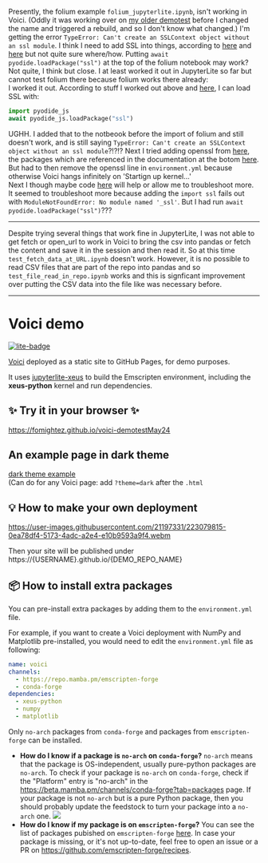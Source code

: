 Presently, the folium example `folium_jupyterlite.ipynb`, isn't working in Voici. (Oddly it was working over on [my older demotest](https://github.com/fomightez/voici-demotestBASEDonOLDrepo) before I changed the name and triggered a rebuild, and so I don't know what changed.) I'm getting the error `TypeError: Can't create an SSLContext object without an ssl module`. I think I need to add SSL into things, according to [here](https://github.com/pyodide/pyodide/issues/529#issuecomment-1542971001) and [here](https://pyodide.org/en/stable/usage/wasm-constraints.html#optional-modules) but not quite sure where/how.  Putting `await pyodide.loadPackage("ssl")` at the top of the folium notebook may work? Not quite, I think but close. I at least worked it out in JupyterLite so far but cannot test folium there because folium works there already:  
I worked it out. According to stuff I worked out above and [here](https://pyodide.org/en/stable/usage/loading-packages.html#how-to-chose-between-micropip-install-and-pyodide-loadpackage), I can load SSL with:

```python 
import pyodide_js
await pyodide_js.loadPackage("ssl")
```

UGHH. I added that to the notbeook before the import of folium and still doesn't work, and is still saying `TypeError: Can't create an SSLContext object without an ssl module`?!?!?
Next I tried adding openssl from [here](https://beta.mamba.pm/channels/emscripten-forge?tab=packages&size=25&index=0&query=openssl), the packages which are referenced in the documentation at the botom [here](https://github.com/voila-dashboards/voici-demo?tab=readme-ov-file). But had to then remove the openssl line in `environment.yml` because otherwise Voici hangs infinitely on 'Startign up kernel...'  
Next I though maybe code [here](https://stackoverflow.com/questions/78495010/finding-similar-dna-sequence-in-a-specific-organism-with-biopythons-blast-modul/78497470#comment138398090_78497470) will help or allow me to troubleshoot more. It seemed to troubleshoot more because adding the `import ssl` fails out with `ModuleNotFoundError: No module named '_ssl'`. But I had run `await pyodide.loadPackage("ssl")`???

------

Despite trying several things that work fine in JupyterLite, I was not able to get fetch or open_url to work in Voici to bring the csv into pandas or fetch the content and save it in the session and then read it. So at this time `test_fetch_data_at_URL.ipynb` doesn't work. However, it is no possible to read CSV files that are part of the repo into pandas and so `test_file_read_in_repo.ipynb` works and this is signficant improvement over putting the CSV data into the file like was necessary before.

-------

# Voici demo

[![lite-badge](https://jupyterlite.rtfd.io/en/latest/_static/badge.svg)](https://fomightez.github.io/voici-demotestMay24)

[Voici](https://github.com/voila-dashboards/voici) deployed as a static site to GitHub Pages, for demo purposes.

It uses [jupyterlite-xeus](https://github.com/jupyterlite/xeus) to build the Emscripten environment, including the **xeus-python** kernel and run dependencies.

## ✨ Try it in your browser ✨

https://fomightez.github.io/voici-demotestMay24

## An example page in dark theme

[dark theme example](https://fomightez.github.io/voici-demotestMay24/voici/render/test_providing_inside_nb.html?theme=dark)   
(Can do for any Voici page: add `?theme=dark` after the `.html`  

## 💡 How to make your own deployment

https://user-images.githubusercontent.com/21197331/223079815-0ea78df4-5173-4adc-a2e4-e10b9593a9f4.webm

Then your site will be published under https://{USERNAME}.github.io/{DEMO_REPO_NAME}

## 📦 How to install extra packages

You can pre-install extra packages by adding them to the ``environment.yml`` file.

For example, if you want to create a Voici deployment with NumPy and Matplotlib pre-installed, you would need to edit the ``environment.yml`` file as following:

```yml
name: voici
channels:
  - https://repo.mamba.pm/emscripten-forge
  - conda-forge
dependencies:
  - xeus-python
  - numpy
  - matplotlib
```

Only ``no-arch`` packages from ``conda-forge`` and packages from ``emscripten-forge`` can be installed.
- **How do I know if a package is ``no-arch`` on ``conda-forge``?** ``no-arch`` means that the package is OS-independent, usually pure-python packages are ``no-arch``. To check if your package is ``no-arch`` on ``conda-forge``, check if the "Platform" entry is "no-arch" in the https://beta.mamba.pm/channels/conda-forge?tab=packages page. If your package is not ``no-arch`` but is a pure Python package, then you should probably update the feedstock to turn your package into a ``no-arch`` one.
![](https://raw.githubusercontent.com/jupyterlite/xeus-python-demo/main/noarch.png)
- **How do I know if my package is on ``emscripten-forge``?** You can see the list of packages pubished on ``emscripten-forge`` [here](https://beta.mamba.pm/channels/emscripten-forge?tab=packages). In case your package is missing, or it's not up-to-date, feel free to open an issue or a PR on https://github.com/emscripten-forge/recipes.
